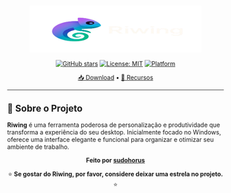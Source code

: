 <div align="center">

<img src="media/riwing-banner.png" alt="Riwing" width="400">

[![GitHub stars](https://img.shields.io/github/stars/sudohorus/Riwing)](https://github.com/sudohorus/Riwing/stargazers)
[![License: MIT](https://img.shields.io/badge/License-MIT-yellow.svg)](https://opensource.org/licenses/MIT)
[![Platform](https://img.shields.io/badge/platform-Windows-lightgrey.svg)](https://github.com/sudohorus/Riwing)
 
[📥 Download](https://github.com/sudohorus/Riwing/releases/latest) • [🚀 Recursos](#recursos)

</div>

---

## 🌟 Sobre o Projeto

**Riwing** é uma ferramenta poderosa de personalização e produtividade que transforma a experiência do seu desktop. Inicialmente focado no Windows, oferece uma interface elegante e funcional para organizar e otimizar seu ambiente de trabalho.

<div align="center">
  <strong>Feito por <a href="https://github.com/sudohorus">sudohorus</a></strong>
 
  ⭐ **Se gostar do Riwing, por favor, considere deixar uma estrela no projeto.** ⭐
</div>